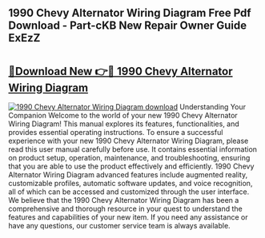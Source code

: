 ## 1990 Chevy Alternator Wiring Diagram Free Pdf Download - Part-cKB New Repair Owner Guide ExEzZ

# <h2><a href="http://dfspt1d.blite.top/?on=1990+Chevy+Alternator+Wiring+Diagram">🔗Download New 👉🔴 1990 Chevy Alternator Wiring Diagram</a></h2>

[![1990 Chevy Alternator Wiring Diagram download](https://i.imgur.com/lujVjoI.png)](http://dfspt1d.blite.top/?on=1990+Chevy+Alternator+Wiring+Diagram)
Understanding Your Companion Welcome to the world of your new 1990 Chevy Alternator Wiring Diagram! This manual explores its features, functionalities, and provides essential operating instructions. To ensure a successful experience with your new 1990 Chevy Alternator Wiring Diagram, please read this user manual carefully before use. It contains essential information on product setup, operation, maintenance, and troubleshooting, ensuring that you are able to use the product effectively and efficiently. 1990 Chevy Alternator Wiring Diagram advanced features include augmented reality, customizable profiles, automatic software updates, and voice recognition, all of which can be accessed and customized through the user interface. We believe that the 1990 Chevy Alternator Wiring Diagram has been a comprehensive and thorough resource in your quest to understand the features and capabilities of your new item. If you need any assistance or have any questions, our customer service team is always available.
